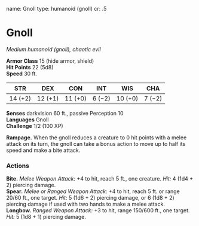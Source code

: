 name: Gnoll
type: humanoid (gnoll)
cr: .5

# Gnoll 
_Medium humanoid (gnoll), chaotic evil_

**Armor Class** 15 (hide armor, shield)    
**Hit Points** 22 (5d8)    
**Speed** 30 ft. 

| STR     | DEX     | CON     | INT     | WIS     | CHA     |
|---------|---------|---------|---------|---------|---------|
| 14 (+2) | 12 (+1) | 11 (+0) | 6 (−2)  | 10 (+0) | 7 (−2)  |

**Senses** darkvision 60 ft., passive Perception 10    
**Languages** Gnoll    
**Challenge** 1/2 (100 XP) 

**Rampage.** When the gnoll reduces a creature to 0 hit points with a melee attack on its turn, the gnoll can take a bonus action to move up to half its speed and make a bite attack. 

### Actions    
**Bite.** _Melee Weapon Attack:_ +4 to hit, reach 5 ft., one creature. _Hit:_ 4 (1d4 + 2) piercing damage.    
**Spear.** _Melee or _Ranged Weapon Attack:__ +4 to hit, reach 5 ft. or range 20/60 ft., one target. _Hit:_ 5 (1d6 + 2) piercing damage, or 6 (1d8 + 2) piercing damage if used with two hands to make a melee attack.    
**Longbow.** _Ranged Weapon Attack:_ +3 to hit, range 150/600 ft., one target. _Hit:_ 5 (1d8 + 1) piercing damage.
